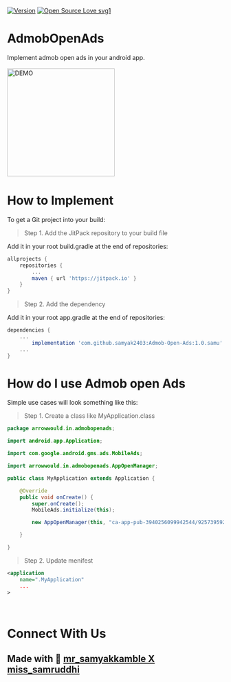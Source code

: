 [![Version](https://img.shields.io/badge/version-1.0-green.svg)](https://shields.io/)
[![Open Source Love svg1](https://badges.frapsoft.com/os/v1/open-source.svg?v=103)](https://github.com/ellerbrock/open-source-badges/)


# AdmobOpenAds
Implement admob open ads in your android app.<br/><br/>
 <img src="https://user-images.githubusercontent.com/46995327/122922701-8b862b80-d381-11eb-8431-4030ef740f81.jpg" width="250"  alt="DEMO"/>

# How to Implement
To get a Git project into your build:
> Step 1. Add the JitPack repository to your build file

Add it in your root build.gradle at the end of repositories: <br/>
```gradle
allprojects {
	repositories {
		...
		maven { url 'https://jitpack.io' }
	}
}
```
    
> Step 2. Add the dependency

Add it in your root app.gradle at the end of repositories: <br/>
```gradle
dependencies {
	...
		implementation 'com.github.samyak2403:Admob-Open-Ads:1.0.samu'
	...
}
```

# How do I use Admob open Ads
Simple use cases will look something like this:
> Step 1. Create a class like MyApplication.class <br/>
```java
package arrowwould.in.admobopenads;

import android.app.Application;

import com.google.android.gms.ads.MobileAds;

import arrowwould.in.admobopenads.AppOpenManager;

public class MyApplication extends Application {

    @Override
    public void onCreate() {
        super.onCreate();
        MobileAds.initialize(this);

        new AppOpenManager(this, "ca-app-pub-3940256099942544/9257395921");

    }

}
```
> Step 2. Update menifest
```xml
<application 
	name=".MyApplication"
	...
>
```

<br/>

# Connect With Us


## Made with :sparkling_heart: [mr_samyakkamble X miss_samruddhi](https://www.instagram.com/mr_samyakkamble/?hl=en/)     
